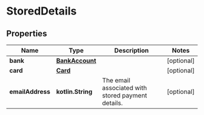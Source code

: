 
# StoredDetails

## Properties
Name | Type | Description | Notes
------------ | ------------- | ------------- | -------------
**bank** | [**BankAccount**](BankAccount.md) |  |  [optional]
**card** | [**Card**](Card.md) |  |  [optional]
**emailAddress** | **kotlin.String** | The email associated with stored payment details. |  [optional]



